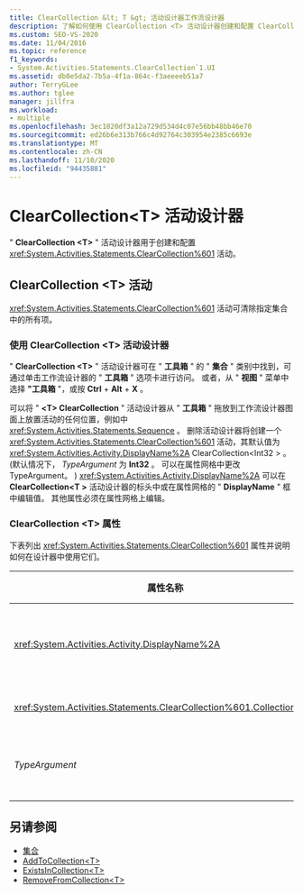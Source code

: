 ```yaml
---
title: ClearCollection &lt; T &gt; 活动设计器工作流设计器
description: 了解如何使用 ClearCollection <T> 活动设计器创建和配置 ClearCollection <T> 活动。
ms.custom: SEO-VS-2020
ms.date: 11/04/2016
ms.topic: reference
f1_keywords:
- System.Activities.Statements.ClearCollection`1.UI
ms.assetid: db0e5da2-7b5a-4f1a-864c-f3aeeeeb51a7
author: TerryGLee
ms.author: tglee
manager: jillfra
ms.workload:
- multiple
ms.openlocfilehash: 3ec1820df3a12a729d534d4c07e56bb48bb46e70
ms.sourcegitcommit: ed26b6e313b766c4d92764c303954e2385c6693e
ms.translationtype: MT
ms.contentlocale: zh-CN
ms.lasthandoff: 11/10/2020
ms.locfileid: "94435881"
---
```

# <a name="clearcollectiont-activity-designer"></a>ClearCollection\<T> 活动设计器

" **ClearCollection \<T>** " 活动设计器用于创建和配置 <xref:System.Activities.Statements.ClearCollection%601> 活动。

## <a name="the-clearcollectiont-activity"></a>ClearCollection \<T> 活动

<xref:System.Activities.Statements.ClearCollection%601> 活动可清除指定集合中的所有项。

### <a name="using-the-clearcollectiont-activity-designer"></a>使用 ClearCollection \<T> 活动设计器

" **ClearCollection \<T>** " 活动设计器可在 " **工具箱** " 的 " **集合** " 类别中找到，可通过单击工作流设计器的 " **工具箱** " 选项卡进行访问。 或者，从 " **视图** " 菜单中选择 **"工具箱** "，或按 **Ctrl** + **Alt** + **X** 。

可以将 " **\<T> ClearCollection** " 活动设计器从 " **工具箱** " 拖放到工作流设计器图面上放置活动的任何位置，例如中 <xref:System.Activities.Statements.Sequence> 。 删除活动设计器将创建一个 <xref:System.Activities.Statements.ClearCollection%601> 活动，其默认值为 <xref:System.Activities.Activity.DisplayName%2A> ClearCollection<Int32 \> 。  (默认情况下， *TypeArgument* 为 **Int32** 。 可以在属性网格中更改 TypeArgument。 ) <xref:System.Activities.Activity.DisplayName%2A> 可以在 **ClearCollection<T \>** 活动设计器的标头中或在属性网格的 " **DisplayName** " 框中编辑值。 其他属性必须在属性网格上编辑。

### <a name="the-clearcollectiont-properties"></a>ClearCollection \<T> 属性

下表列出 <xref:System.Activities.Statements.ClearCollection%601> 属性并说明如何在设计器中使用它们。

|属性名称|必选|使用情况|
|-|--------------|-|
|<xref:System.Activities.Activity.DisplayName%2A>|错误|指定 <xref:System.Activities.Statements.ClearCollection%601> 活动的可选友好名称。 默认值为 ClearCollection<Int32 \> 。 虽然 <xref:System.Activities.Activity.DisplayName%2A> 值不是绝对必需的，但最好使用该属性值。|
|<xref:System.Activities.Statements.ClearCollection%601.Collection%2A>|正确|指定要清除其中项的集合。 此集合的类型为 **ICollection \<TypeArgument> 。** 若要指定集合，请在属性网格中键入 Visual Basic 表达式。|
|*TypeArgument*|正确|指定包含在 <xref:System.Collections.Generic.ICollection%601> 中的项的类型 T。 默认情况下，此 *TypeArgument* 类型设置为 **Int32** 。 若要更改类型，请在属性网格的组合框中更改 " *TypeArgument* " 的值。|

## <a name="see-also"></a>另请参阅

- [集合](../workflow-designer/collection-activity-designers.md)
- [AddToCollection\<T>](../workflow-designer/addtocollection-t-activity-designer.md)
- [ExistsInCollection\<T>](../workflow-designer/existsincollection-t-activity-designer.md)
- [RemoveFromCollection\<T>](../workflow-designer/removefromcollection-t-activity-designer.md)